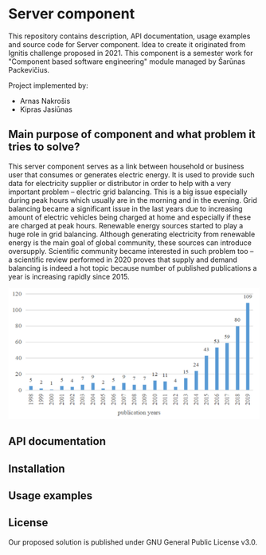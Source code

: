 # Server component

This repository contains description, API documentation, usage examples and source code for Server component. Idea to create it originated from Ignitis challenge proposed in 2021. This component is a semester work for "Component based software engineering" module managed by Šarūnas Packevičius.

Project implemented by:
* Arnas Nakrošis
* Kipras Jasiūnas

## Main purpose of component and what problem it tries to solve?

This server component serves as a link between household or business user that consumes or generates electric energy. It is used to provide such data for electricity supplier or distributor in order to help with a very important problem – electric grid balancing. This is a big issue especially during peak hours which usually are in the morning and in the evening. Grid balancing became a significant issue in the last years due to increasing amount of electric vehicles being charged at home and especially if these are charged at peak hours. Renewable energy sources started to play a huge role in grid balancing. Although generating electricity from renewable energy is the main goal of global community, these sources can introduce oversupply. Scientific community became interested in such problem too – a scientific review performed in 2020 proves that supply and demand balancing is indeed a hot topic because number of published publications a year is increasing rapidly since 2015.

![Image of Publications](https://github.com/kipja1/server-component/blob/main/photos/publications.PNG)

## API documentation

## Installation

## Usage examples

## License
Our proposed solution is published under GNU General Public License v3.0.
